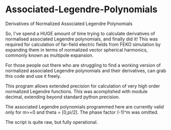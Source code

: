 # Associated-Legendre-Polynomials
Derivatives of Normalized Associated Legendre Polynomials

So, I've spend a HUGE amount of time trying to calculate derivatives of normalised associated Legendre polynomials, 
and finally did it! This was required for calculation of far-field electric fields from FEKO simulation by expanding them
in terms of normalized vector spherical harmonics, commonly known as multipole expansion. 

For those people out there who are struggling to find a working version of normalized associated Legendre polynomials and their
derivatives, can grab this code and use it freely.

This program allows extended precision for calculation of very high order normalized Legendre functions. 
This was acomplished with module decimal, extending beyond standard python precision. 

The associated Legendre polynomials programmed here are currently valid only for m>=0 and theta = [0,pi/2].
The phase factor (-1)^m was omitted.

The script is quite raw, but fully operational. 
